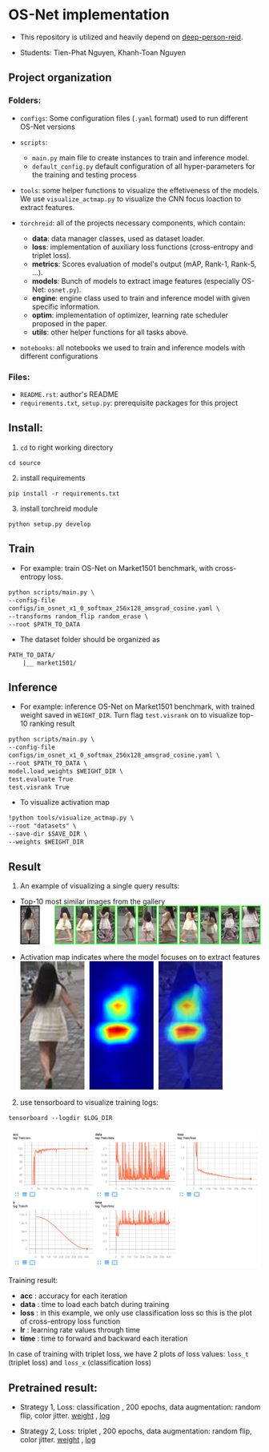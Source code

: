 # OS-Net implementation
- This repository is utilized and heavily depend on [deep-person-reid](https://github.com/KaiyangZhou/deep-person-reid).

- Students: Tien-Phat Nguyen, Khanh-Toan Nguyen

## Project organization
### Folders:
- `configs`: Some configuration files (`.yaml` format) used to run different OS-Net versions

- `scripts`: 
    + `main.py` main file to create instances to train and inference model.
    + `default_config.py` default configuration of all hyper-parameters for the training and testing process

- `tools`: some helper functions to visualize the effetiveness of the models. We use `visualize_actmap.py` to visualize the CNN focus loaction to extract features.

- `torchreid`: all of the projects necessary components, which contain:
    + **data**: data manager classes, used as dataset loader.
    + **loss**: implementation of auxiliary loss functions (cross-entropy and triplet loss).
    + **metrics**: Scores evaluation of model's output (mAP, Rank-1, Rank-5, ...).
    + **models**: Bunch of models to extract image features (especially OS-Net: `osnet.py`).
    + **engine**: engine class used to train and inference model with given specific information.
    + **optim**: implementation of optimizer, learning rate scheduler proposed in the paper.
    + **utils**: other helper functions for all tasks above.

- `notebooks`: all notebooks we used to train and inference models with different configurations

### Files:
- `README.rst`: author's README
- `requirements.txt`, `setup.py`: prerequisite packages for this project

## Install:
1. `cd` to right working directory
```
cd source
```
2. install requirements
```
pip install -r requirements.txt
```
3. install torchreid module
```
python setup.py develop
```

## Train
- For example: train OS-Net on Market1501 benchmark, with cross-entropy loss.
```
python scripts/main.py \
--config-file configs/im_osnet_x1_0_softmax_256x128_amsgrad_cosine.yaml \
--transforms random_flip random_erase \
--root $PATH_TO_DATA
```

- The dataset folder should be organized as
```
PATH_TO_DATA/
    |__ market1501/
```

## Inference
- For example: inference OS-Net on Market1501 benchmark, with trained weight saved in `WEIGHT_DIR`. Turn flag `test.visrank` on to visualize top-10 ranking result
```
python scripts/main.py \
--config-file configs/im_osnet_x1_0_softmax_256x128_amsgrad_cosine.yaml \
--root $PATH_TO_DATA \
model.load_weights $WEIGHT_DIR \
test.evaluate True
test.visrank True
```

- To visualize activation map
```
!python tools/visualize_actmap.py \
--root "datasets" \
--save-dir $SAVE_DIR \
--weights $WEIGHT_DIR
```

## Result
1. An example of visualizing a single query results:
- Top-10 most similar images from the gallery
![visrank](meta/0001_c1s1_001051_00_rank.jpg)

- Activation map indicates where the model focuses on to extract features <br />
![actmap](meta/0001_c1s1_001051_00_actmap.jpg)

2. use tensorboard to visualize training logs:
```
tensorboard --logdir $LOG_DIR
```

![tsb_result](meta/coljit_softmax_ep200.png)


Training result: 
- **acc** : accuracy for each iteration
- **data** : time to load each batch during training
- **loss** : in this example, we only use classification loss so this is the plot of cross-entropy loss function
- **lr** : learning rate values through time
- **time** : time to forward and backward each iteration

In case of training with triplet loss, we have 2 plots of loss values: `loss_t` (triplet loss) and `loss_x` (classification loss)


## Pretrained result:
- Strategy 1, Loss: classification , 200 epochs, data augmentation: random flip, color jitter. [weight](https://drive.google.com/file/d/1gA8J46Cf53DI4vNkCNeWmq4QuloL-jqN/view?usp=sharing) ,  [log](https://drive.google.com/file/d/1ERo60vQ5Sxo1x4BIHKknTfZdDl5We9bd/view?usp=sharing)

- Strategy 2, Loss: triplet , 200 epochs, data augmentation: random flip, color jitter. [weight](https://drive.google.com/file/d/1cxicD57phOzoPFVqI9w8cd1ifMlebAYV/view?usp=sharing) ,  [log](https://drive.google.com/file/d/1VBcblzfIVfmjCM1hBTnMYCszafUfNdRO/view?usp=sharing)